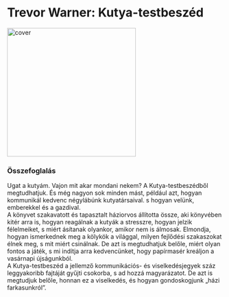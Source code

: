 # <a name="id_8">Trevor Warner: Kutya-testbeszéd </a>
<img src="???/raw/main/Trevor%20Warner/Kutya-testbeszed%20%288%29/cover.jpg" alt="cover" width="300"/>

### Összefoglalás
<div>
<p>Ugat a kutyám. Vajon mit akar mondani nekem? A Kutya-testbeszédből megtudhatjuk. És még nagyon sok minden mást, például azt, hogyan kommunikál kedvenc négylábúnk kutyatársaival. s hogyan velünk, emberekkel és a gazdival.<br>A könyvet szakavatott és tapasztalt háziorvos állította össze, aki könyvében kitér arra is, hogyan reagálnak a kutyák a stresszre, hogyan jelzik félelmeiket, s miért ásítanak olyankor, amikor nem is álmosak. Elmondja, hogyan ismerkednek meg a kölykök a világgal, milyen fejlődési szakaszokat élnek meg, s mit miért csinálnak. De azt is megtudhatjuk belőle, miért olyan fontos a játék, s mi indítja arra kedvencünket, hogy papírmasér kreáljon a vasárnapi újságunkból.<br>A Kutya-testbeszéd a jellemző kommunikációs- és viselkedésjegyek száz leggyakoribb fajtáját gyűjti csokorba, s ad hozzá magyarázatot. De azt is megtudjuk belőle, honnan ez a viselkedés, és hogyan gondoskogjunk „házi farkasunkról”.</p></div>


